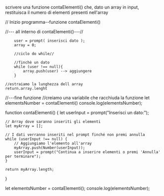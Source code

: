 scrivere una funzione contaElementi() che, dato un array in input, restituisca il numero di elementi presenti nell'array

// Inizio programma--funzione contaElementi()

//--- all interno di contaElementi()---//

        user = prompt( inserisci dato );
        array = 0;

        //ciclo do while//

        //finchè un dato 
        while (user !== null){
            array.push(user) --> aggiungere
        }
    
    //estraiamo la lunghezza dell array
    return.array.lenght

//---fine funzione
    //creiamo una variabile che racchiuda la funzione
    let elementsNumber = contaElementi()
    console.log(elementsNumber);


function contaElementi() {
    let userInput = prompt("Inserisci un dato:");

    // Array dove saranno inseriti gli elementi
    let myArray = [];

    // I dati verranno inseriti nel prompt finché non premi annulla
    while (userInput !== null) {
        // Aggiungiamo l'elemento all'array
        myArray.push(Number(userInput));  
        userInput = prompt("Continua a inserire elementi o premi 'Annulla' per terminare");
    }

    return myArray.length;
}

let elementsNumber = contaElementi();
console.log(elementsNumber);